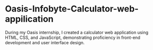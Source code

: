 # Oasis-Infobyte-Calculator-web-appilication
During my Oasis internship, I created a calculator web application using HTML, CSS, and JavaScript, demonstrating proficiency in front-end development and user interface design.
